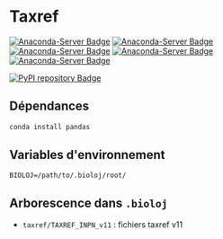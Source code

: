 # Taxref

[![Anaconda-Server Badge](https://anaconda.org/cosmoloj/taxref/badges/version.svg)](https://anaconda.org/cosmoloj/taxref)
[![Anaconda-Server Badge](https://anaconda.org/cosmoloj/taxref/badges/latest_release_date.svg)](https://anaconda.org/cosmoloj/taxref)
[![Anaconda-Server Badge](https://anaconda.org/cosmoloj/taxref/badges/latest_release_relative_date.svg)](https://anaconda.org/cosmoloj/taxref)
[![Anaconda-Server Badge](https://anaconda.org/cosmoloj/taxref/badges/platforms.svg)](https://anaconda.org/cosmoloj/taxref)
[![Anaconda-Server Badge](https://anaconda.org/cosmoloj/taxref/badges/license.svg)](https://anaconda.org/cosmoloj/taxref)

[![PyPI repository Badge](https://badge.fury.io/py/taxref.svg)](https://badge.fury.io/py/taxref)

## Dépendances

```bash
conda install pandas
```

## Variables d'environnement

```
BIOLOJ=/path/to/.bioloj/root/
```

## Arborescence dans `.bioloj`

* `taxref/TAXREF_INPN_v11` : fichiers taxref v11